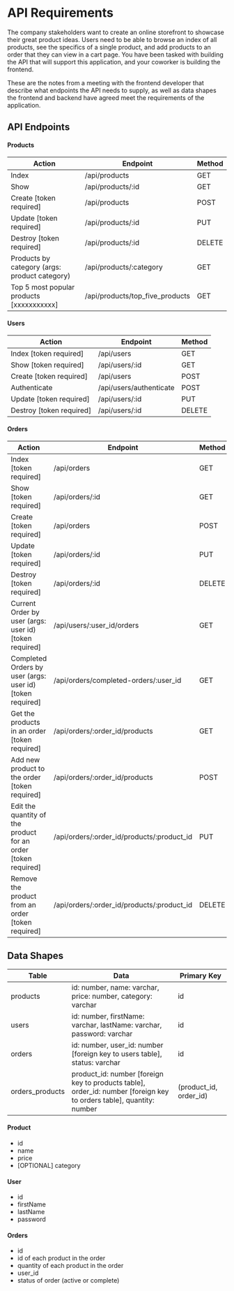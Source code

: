 # API Requirements

The company stakeholders want to create an online storefront to showcase their great product ideas. Users need to be able to browse an index of all products, see the specifics of a single product, and add products to an order that they can view in a cart page. You have been tasked with building the API that will support this application, and your coworker is building the frontend.

These are the notes from a meeting with the frontend developer that describe what endpoints the API needs to supply, as well as data shapes the frontend and backend have agreed meet the requirements of the application.

## API Endpoints

#### Products

| Action                                        | Endpoint                        | Method |
| --------------------------------------------- | ------------------------------- | ------ |
| Index                                         | /api/products                   | GET    |
| Show                                          | /api/products/:id               | GET    |
| Create [token required]                       | /api/products                   | POST   |
| Update [token required]                       | /api/products/:id               | PUT    |
| Destroy [token required]                      | /api/products/:id               | DELETE |
| Products by category (args: product category) | /api/products/:category         | GET    |
| Top 5 most popular products [xxxxxxxxxxx]     | /api/products/top_five_products | GET    |

#### Users

| Action                   | Endpoint                | Method |
| ------------------------ | ----------------------- | ------ |
| Index [token required]   | /api/users              | GET    |
| Show [token required]    | /api/users/:id          | GET    |
| Create [token required]  | /api/users              | POST   |
| Authenticate             | /api/users/authenticate | POST   |
| Update [token required]  | /api/users/:id          | PUT    |
| Destroy [token required] | /api/users/:id          | DELETE |

#### Orders

| Action                                                         | Endpoint                                   | Method |
| -------------------------------------------------------------- | ------------------------------------------ | ------ |
| Index [token required]                                         | /api/orders                                | GET    |
| Show [token required]                                          | /api/orders/:id                            | GET    |
| Create [token required]                                        | /api/orders                                | POST   |
| Update [token required]                                        | /api/orders/:id                            | PUT    |
| Destroy [token required]                                       | /api/orders/:id                            | DELETE |
| Current Order by user (args: user id)[token required]          | /api/users/:user_id/orders                 | GET    |
| Completed Orders by user (args: user id)[token required]       | /api/orders/completed-orders/:user_id      | GET    |
| Get the products in an order [token required]                  | /api/orders/:order_id/products             | GET    |
| Add new product to the order [token required]                  | /api/orders/:order_id/products             | POST   |
| Edit the quantity of the product for an order [token required] | /api/orders/:order_id/products/:product_id | PUT    |
| Remove the product from an order [token required]              | /api/orders/:order_id/products/:product_id | DELETE |

## Data Shapes

| Table           | Data                                                                                                                 | Primary Key            |
| --------------- | -------------------------------------------------------------------------------------------------------------------- | ---------------------- |
| products        | id: number, name: varchar, price: number, category: varchar                                                          | id                     |
| users           | id: number, firstName: varchar, lastName: varchar, password: varchar                                                 | id                     |
| orders          | id: number, user_id: number [foreign key to users table], status: varchar                                            | id                     |
| orders_products | product_id: number [foreign key to products table], order_id: number [foreign key to orders table], quantity: number | (product_id, order_id) |

#### Product

- id
- name
- price
- [OPTIONAL] category

#### User

- id
- firstName
- lastName
- password

#### Orders

- id
- id of each product in the order
- quantity of each product in the order
- user_id
- status of order (active or complete)
